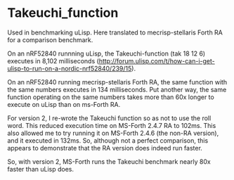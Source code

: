 # Takeuchi_function
Used in benchmarking uLisp.  Here translated to mecrisp-stellaris Forth RA for a comparison benchmark.


On an nRF52840 runnning uLisp, the Takeuchi-function
(tak 18 12 6)
executes in 8,102 milliseconds (http://forum.ulisp.com/t/how-can-i-get-ulisp-to-run-on-a-nordic-nrf52840/239/15).

On an nRF52840 running mecrisp-stellaris Forth RA, the same function with the same numbers executes in 134 milliseconds.  Put another way, the same function operating on the same numbers takes more than 60x longer to execute on uLisp than on ms-Forth RA.

For version 2, I re-wrote the Takeuchi function so as not to use the roll word.  This reduced execution time on MS-Forth 2.4.7 RA to 102ms.  This also allowed me to try running it on MS-Forth 2.4.6 (the non-RA version), and it executed in 132ms.  So, although not a perfect comparison, this appears to demonstrate that the RA version does indeed run faster.

So, with version 2, MS-Forth runs the Takeuchi benchmark nearly 80x faster than uLisp does.
